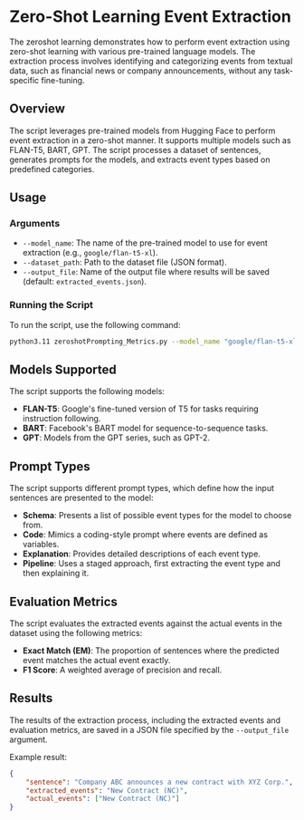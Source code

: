 # Zero-Shot Learning Event Extraction

The zeroshot learning demonstrates how to perform event extraction using zero-shot learning with various pre-trained language models. The extraction process involves identifying and categorizing events from textual data, such as financial news or company announcements, without any task-specific fine-tuning.

## Overview

The script leverages pre-trained models from Hugging Face to perform event extraction in a zero-shot manner. It supports multiple models such as FLAN-T5, BART, GPT. The script processes a dataset of sentences, generates prompts for the models, and extracts event types based on predefined categories.


## Usage

### Arguments

- `--model_name`: The name of the pre-trained model to use for event extraction (e.g., `google/flan-t5-xl`).
- `--dataset_path`: Path to the dataset file (JSON format).
- `--output_file`: Name of the output file where results will be saved (default: `extracted_events.json`).

### Running the Script

To run the script, use the following command:

```bash
python3.11 zeroshotPrompting_Metrics.py --model_name "google/flan-t5-xl" --dataset_path "/dcs/large/u5579267/EventExtraction/EDT_dataset/Event_detection/train.json" --output_file "output.json"
```

## Models Supported

The script supports the following models:

- **FLAN-T5**: Google's fine-tuned version of T5 for tasks requiring instruction following.
- **BART**: Facebook's BART model for sequence-to-sequence tasks.
- **GPT**: Models from the GPT series, such as GPT-2.

## Prompt Types

The script supports different prompt types, which define how the input sentences are presented to the model:

- **Schema**: Presents a list of possible event types for the model to choose from.
- **Code**: Mimics a coding-style prompt where events are defined as variables.
- **Explanation**: Provides detailed descriptions of each event type.
- **Pipeline**: Uses a staged approach, first extracting the event type and then explaining it.

## Evaluation Metrics

The script evaluates the extracted events against the actual events in the dataset using the following metrics:

- **Exact Match (EM)**: The proportion of sentences where the predicted event matches the actual event exactly.
- **F1 Score**: A weighted average of precision and recall.

## Results

The results of the extraction process, including the extracted events and evaluation metrics, are saved in a JSON file specified by the `--output_file` argument. 

Example result:

```json
{
    "sentence": "Company ABC announces a new contract with XYZ Corp.",
    "extracted_events": "New Contract (NC)",
    "actual_events": ["New Contract (NC)"]
}
```
